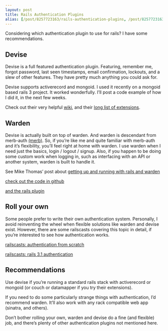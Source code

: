 ```yaml
---
layout: post
title: Rails Authentication Plugins
alias: [/post/8257723163/rails-authentication-plugins, /post/8257723163]
---
```


Considering which authentication plugin to use for rails? I have some recommendations.

## Devise

Devise is a full featured authentication plugin. Featuring, remember me, forgot password, last seen timestamps, email confirmation, lockouts, and a slew of other features. They have pretty much anything you could ask for.

Devise supports activerecord and mongoid. I used it recently on a mongoid based rails 3 project. It worked wonderfully. I’ll post a code example of how I did it, in the next few weeks.

Check out their very helpful [wiki](https://github.com/plataformatec/devise/wiki/_pages), and their [long list of extensions](https://github.com/plataformatec/devise/wiki/Extensions).

## Warden

Devise is actually built on top of warden. And warden is descendant from merb-auth [(merb)](http://merbivore.com). So, if you’re like me and quite familiar with merb-auth and it’s flexibility, you’ll feel right at home with warden. I use warden when I need just the basics, login / logout / signup. Also, if you happen to be doing some custom work when logging in, such as interfacing with an API or another system, warden is built to handle it.

See Mike Thomas’ post about [getting up and running with rails and warden](http://finite.posterous.com/how-to-use-warden-authentication-with-rails-3)

[check out the code in github](https://github.com/hassox/warden)

[and the rails plugin](https://github.com/hassox/rails_warden)

## Roll your own

Some people prefer to write their own authentication system. Personally, I avoid reinventing the wheel when flexible solutions like warden and devise exist. However, there are some railscasts covering this topic in detail, if you’re interested to see how authentication works.

[railscasts: authentication from scratch](http://railscasts.com/episodes/250-authentication-from-scratch)

[railscasts: rails 3.1 authentication](http://railscasts.com/episodes/270-authentication-in-rails-3-1)

## Recommendations

Use devise if you’re running a standard rails stack with activerecord or mongoid (or couch or datamapper if you try their extensions).

If you need to do some particularly strange things with authentication, I’d recommend warden. It’ll also work with any rack compatible web app (sinatra, and others).

Don’t bother rolling your own, warden and devise do a fine (and flexible) job, and there’s plenty of other authentication plugins not mentioned here.

